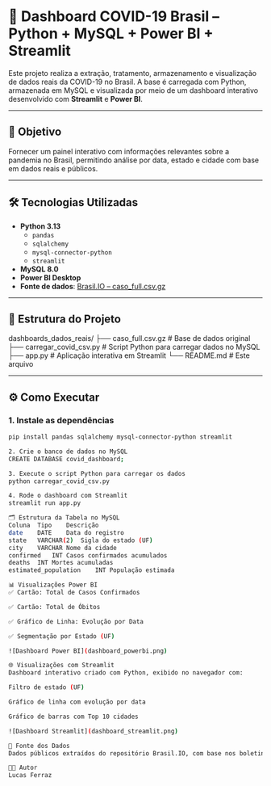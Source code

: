 # 🦠 Dashboard COVID-19 Brasil – Python + MySQL + Power BI + Streamlit

Este projeto realiza a extração, tratamento, armazenamento e visualização de dados reais da COVID-19 no Brasil. A base é carregada com Python, armazenada em MySQL e visualizada por meio de um dashboard interativo desenvolvido com **Streamlit** e **Power BI**.

---

## 🎯 Objetivo

Fornecer um painel interativo com informações relevantes sobre a pandemia no Brasil, permitindo análise por data, estado e cidade com base em dados reais e públicos.

---

## 🛠️ Tecnologias Utilizadas

- **Python 3.13**
  - `pandas`
  - `sqlalchemy`
  - `mysql-connector-python`
  - `streamlit`
- **MySQL 8.0**
- **Power BI Desktop**
- **Fonte de dados**: [Brasil.IO – caso_full.csv.gz](https://data.brasil.io/dataset/covid19/caso_full.csv.gz)

---

## 📁 Estrutura do Projeto

dashboards_dados_reais/
├── caso_full.csv.gz # Base de dados original
├── carregar_covid_csv.py # Script Python para carregar dados no MySQL
├── app.py # Aplicação interativa em Streamlit
└── README.md # Este arquivo

---

## ⚙️ Como Executar

### 1. Instale as dependências
```bash
pip install pandas sqlalchemy mysql-connector-python streamlit

2. Crie o banco de dados no MySQL
CREATE DATABASE covid_dashboard;

3. Execute o script Python para carregar os dados
python carregar_covid_csv.py

4. Rode o dashboard com Streamlit
streamlit run app.py

🗂️ Estrutura da Tabela no MySQL
Coluna	Tipo	Descrição
date	DATE	Data do registro
state	VARCHAR(2)	Sigla do estado (UF)
city	VARCHAR	Nome da cidade
confirmed	INT	Casos confirmados acumulados
deaths	INT	Mortes acumuladas
estimated_population	INT	População estimada

📊 Visualizações Power BI
✅ Cartão: Total de Casos Confirmados

✅ Cartão: Total de Óbitos

✅ Gráfico de Linha: Evolução por Data

✅ Segmentação por Estado (UF)

![Dashboard Power BI](dashboard_powerbi.png)

🌐 Visualizações com Streamlit
Dashboard interativo criado com Python, exibido no navegador com:

Filtro de estado (UF)

Gráfico de linha com evolução por data

Gráfico de barras com Top 10 cidades

![Dashboard Streamlit](dashboard_streamlit.png)

📌 Fonte dos Dados
Dados públicos extraídos do repositório Brasil.IO, com base nos boletins das Secretarias Estaduais de Saúde.

👨‍💻 Autor
Lucas Ferraz
